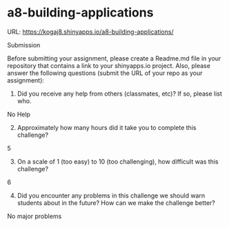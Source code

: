 # a8-building-applications
URL: https://kogaj8.shinyapps.io/a8-building-applications/

Submission

Before submitting your assignment, please create a Readme.md file in your repository that contains a link to your shinyapps.io project. Also, please answer the following questions (submit the URL of your repo as your assignment):

1. Did you receive any help from others (classmates, etc)? If so, please list who.

No Help

2. Approximately how many hours did it take you to complete this challenge?

5

3. On a scale of 1 (too easy) to 10 (too challenging), how difficult was this challenge?

6

4. Did you encounter any problems in this challenge we should warn students about in the future? How can we make the challenge better?

No major problems
